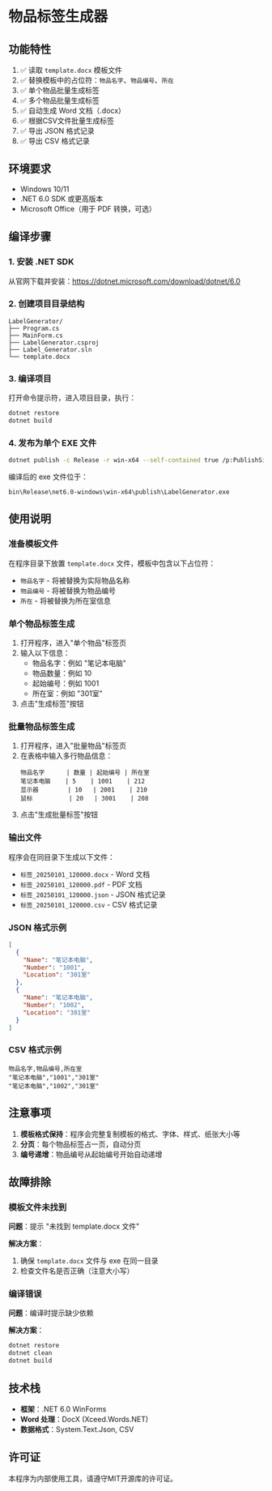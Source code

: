 # 物品标签生成器

## 功能特性

1. ✅ 读取 `template.docx` 模板文件
2. ✅ 替换模板中的占位符：`物品名字`、`物品编号`、`所在`
3. ✅ 单个物品批量生成标签
4. ✅ 多个物品批量生成标签
5. ✅ 自动生成 Word 文档（.docx）
6. ✅ 根据CSV文件批量生成标签
7. ✅ 导出 JSON 格式记录
8. ✅ 导出 CSV 格式记录

## 环境要求

- Windows 10/11
- .NET 6.0 SDK 或更高版本
- Microsoft Office（用于 PDF 转换，可选）

## 编译步骤

### 1. 安装 .NET SDK

从官网下载并安装：https://dotnet.microsoft.com/download/dotnet/6.0

### 2. 创建项目目录结构

```
LabelGenerator/
├── Program.cs
├── MainForm.cs
├── LabelGenerator.csproj
├── Label_Generator.sln
└── template.docx
```

### 3. 编译项目

打开命令提示符，进入项目目录，执行：

```bash
dotnet restore
dotnet build
```

### 4. 发布为单个 EXE 文件

```bash
dotnet publish -c Release -r win-x64 --self-contained true /p:PublishSingleFile=true /p:IncludeNativeLibrariesForSelfExtract=true
```

编译后的 exe 文件位于：
```
bin\Release\net6.0-windows\win-x64\publish\LabelGenerator.exe
```

## 使用说明

### 准备模板文件

在程序目录下放置 `template.docx` 文件，模板中包含以下占位符：
- `物品名字` - 将被替换为实际物品名称
- `物品编号` - 将被替换为物品编号
- `所在` - 将被替换为所在室信息

### 单个物品标签生成

1. 打开程序，进入"单个物品"标签页
2. 输入以下信息：
   - 物品名字：例如 "笔记本电脑"
   - 物品数量：例如 10
   - 起始编号：例如 1001
   - 所在室：例如 "301室"
3. 点击"生成标签"按钮

### 批量物品标签生成

1. 打开程序，进入"批量物品"标签页
2. 在表格中输入多行物品信息：
   ```
   物品名字      | 数量 | 起始编号 | 所在室
   笔记本电脑    | 5    | 1001    | 212
   显示器        | 10   | 2001    | 210
   鼠标          | 20   | 3001    | 208
   ```
3. 点击"生成批量标签"按钮

### 输出文件

程序会在同目录下生成以下文件：

- `标签_20250101_120000.docx` - Word 文档
- `标签_20250101_120000.pdf` - PDF 文档
- `标签_20250101_120000.json` - JSON 格式记录
- `标签_20250101_120000.csv` - CSV 格式记录

### JSON 格式示例

```json
[
  {
    "Name": "笔记本电脑",
    "Number": "1001",
    "Location": "301室"
  },
  {
    "Name": "笔记本电脑",
    "Number": "1002",
    "Location": "301室"
  }
]
```

### CSV 格式示例

```csv
物品名字,物品编号,所在室
"笔记本电脑","1001","301室"
"笔记本电脑","1002","301室"
```

## 注意事项

1. **模板格式保持**：程序会完整复制模板的格式、字体、样式、纸张大小等
3. **分页**：每个物品标签占一页，自动分页
4. **编号递增**：物品编号从起始编号开始自动递增

## 故障排除

### 模板文件未找到

**问题**：提示 "未找到 template.docx 文件"

**解决方案**：
1. 确保 `template.docx` 文件与 exe 在同一目录
2. 检查文件名是否正确（注意大小写）

### 编译错误

**问题**：编译时提示缺少依赖

**解决方案**：
```bash
dotnet restore
dotnet clean
dotnet build
```

## 技术栈

- **框架**：.NET 6.0 WinForms
- **Word 处理**：DocX (Xceed.Words.NET)
- **数据格式**：System.Text.Json, CSV

## 许可证

本程序为内部使用工具，请遵守MIT开源库的许可证。